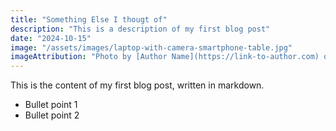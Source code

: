 ```yaml
---
title: "Something Else I thougt of"
description: "This is a description of my first blog post"
date: "2024-10-15"
image: "/assets/images/laptop-with-camera-smartphone-table.jpg"
imageAttribution: "Photo by [Author Name](https://link-to-author.com) on Unsplash"
---
```


This is the content of my first blog post, written in markdown.

- Bullet point 1
- Bullet point 2
